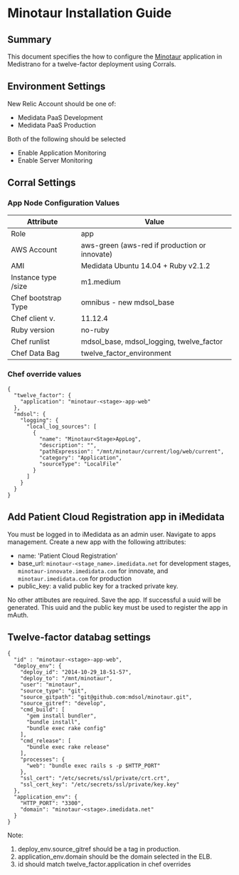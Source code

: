 # Minotaur Installation Guide

## Summary ##

This document specifies the how to configure the [Minotaur](https://github.com/mdsol/minotaur) application in Medistrano for a twelve-factor deployment using Corrals.

## Environment Settings

New Relic Account should be one of:

- Medidata PaaS Development
- Medidata PaaS Production

Both of the following should be selected

- Enable Application Monitoring
- Enable Server Monitoring

## Corral Settings

### App Node Configuration Values
| Attribute           | Value                                                       |
| -------------       | ---------------                                             |
| Role                | app                                                         |
| AWS Account         | aws-green (aws-red if production or innovate)               |
| AMI                 | Medidata Ubuntu 14.04 + Ruby v2.1.2                         |
| Instance type /size | m1.medium                                                    |
| Chef bootstrap Type | omnibus - new mdsol_base                                    |
| Chef client v.      | 11.12.4                                                     |
| Ruby version        | no-ruby                                                     |
| Chef runlist        | mdsol_base, mdsol_logging, twelve_factor                    |
| Chef Data Bag       | twelve_factor_environment                                   |

### Chef override values

```
{
  "twelve_factor": {
    "application": "minotaur-<stage>-app-web"
  },
  "mdsol": {
    "logging": {
      "local_log_sources": [
        {
          "name": "Minotaur<Stage>AppLog",
          "description": "",
          "pathExpression": "/mnt/minotaur/current/log/web/current",
          "category": "Application",
          "sourceType": "LocalFile"
        }
      ]
    }
  }
}
```

## Add Patient Cloud Registration app in iMedidata

You must be logged in to iMedidata as an admin user. Navigate to apps management. Create a new app with the following attributes:

* name: 'Patient Cloud Registration'
* base_url: `minotaur-<stage_name>.imedidata.net` for development stages, `minotaur-innovate.imedidata.com` for innovate, and `minotaur.imedidata.com` for production
* public_key: a valid public key for a tracked private key.

No other attibutes are required. Save the app. If successful a uuid will be generated. This uuid and the public key must be used to register the app in mAuth.

## Twelve-factor databag settings

```
{
  "id" : "minotaur-<stage>-app-web",
  "deploy_env": {
    "deploy_id": "2014-10-29_18-51-57",
    "deploy_to": "/mnt/minotaur",
    "user": "minotaur",
    "source_type": "git",
    "source_gitpath": "git@github.com:mdsol/minotaur.git",
    "source_gitref": "develop",
    "cmd_build": [
      "gem install bundler",
      "bundle install",
      "bundle exec rake config"
    ],
    "cmd_release": [
      "bundle exec rake release"
    ],
    "processes": {
      "web": "bundle exec rails s -p $HTTP_PORT"
    },
    "ssl_cert": "/etc/secrets/ssl/private/crt.crt",
    "ssl_cert_key": "/etc/secrets/ssl/private/key.key"
  },
  "application_env": {
    "HTTP_PORT": "3300",
    "domain": "minotaur-<stage>.imedidata.net"
  }
}
```

Note:
1) deploy_env.source_gitref should be a tag in production.
2) application_env.domain should be the domain selected in the ELB.
3) id should match twelve_factor.application in chef overrides
